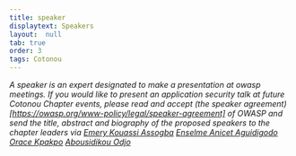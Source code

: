 ```yaml
---
title: speaker
displaytext: Speakers
layout:  null
tab: true
order: 3
tags: Cotonou
---
```


<i>A speaker is an expert designated to make a presentation at owasp meetings.</i>
<i>If you would like to present an application security talk at future Cotonou Chapter events, please read and accept (the speaker agreement)[https://owasp.org/www-policy/legal/speaker-agreement] of OWASP and send the title, abstract and biography of the proposed speakers to the chapter leaders via [Emery Kouassi Assogba](emerykouassi.assogba@owasp.org) [Enselme Anicet Aguidigodo](enselmeanicet.aguidigodo@owasp.org) [Orace Kpakpo](orace.kpakpo@owasp.org) [Abousidikou Odjo](abousidikou.odjo@owasp.org)</i>

